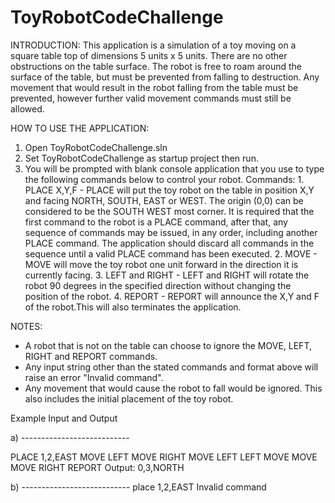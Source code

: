# ToyRobotCodeChallenge

INTRODUCTION:
This application is a simulation of a toy moving on a square table top of dimensions 5 units x 5 units.
There are no other obstructions on the table surface. The robot is free to roam around the surface of the table, but must be prevented
from falling to destruction. Any movement that would result in the robot falling from the table must be prevented,
however further valid movement commands must still be allowed.

HOW TO USE THE APPLICATION:
1. Open ToyRobotCodeChallenge.sln
2. Set ToyRobotCodeChallenge as startup project then run.
3. You will be prompted with blank console application that you use to type the following commands below to control your robot.
    Commands:
        1. PLACE X,Y,F
            - PLACE will put the toy robot on the table in position X,Y and facing NORTH, SOUTH, EAST or WEST. The origin (0,0)
            can be considered to be the SOUTH WEST most corner. It is required that the first command to the robot is a PLACE
            command, after that, any sequence of commands may be issued, in any order, including another PLACE command. The
            application should discard all commands in the sequence until a valid PLACE command has been executed.
        2. MOVE
            - MOVE will move the toy robot one unit forward in the direction it is currently facing.
        3. LEFT and RIGHT
            - LEFT and RIGHT will rotate the robot 90 degrees in the specified direction without changing the position of the robot.
        4. REPORT
            - REPORT will announce the X,Y and F of the robot.This will also terminates the application.

NOTES:
 - A robot that is not on the table can choose to ignore the MOVE, LEFT, RIGHT and REPORT commands.
 - Any input string other than the stated commands and format above will raise an error "Invalid command".
 - Any movement that would cause the robot to fall would be ignored. This also includes the initial placement of the toy robot.


Example Input and Output

a) ---------------------------

PLACE 1,2,EAST
MOVE
LEFT
MOVE
RIGHT
MOVE
LEFT
LEFT
MOVE
MOVE
MOVE
RIGHT
REPORT
Output: 0,3,NORTH

b) ---------------------------
place 1,2,EAST
Invalid command

